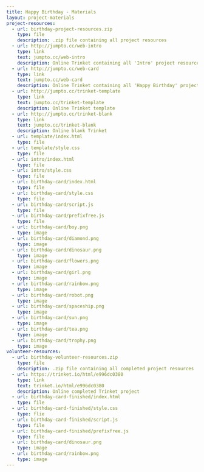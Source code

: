 ```yaml
---
title: Happy Birthday - Materials
layout: project-materials
project-resources:
  - url: birthday-project-resources.zip
    type: file
    description: .zip file containing all project resources
  - url: http://jumpto.cc/web-intro
    type: link
    text: jumpto.cc/web-intro
    description: Online Trinket containing all 'Intro' project resources
  - url: http://jumpto.cc/web-card
    type: link
    text: jumpto.cc/web-card
    description: Online Trinket containing all 'Happy Birthday' project resources
  - url: http://jumpto.cc/trinket-template
    type: link
    text: jumpto.cc/trinket-template
    description: Online Trinket template
  - url: http://jumpto.cc/trinket-blank
    type: link
    text: jumpto.cc/trinket-blank
    description: Online blank Trinket
  - url: template/index.html
    type: file
  - url: template/style.css
    type: file
  - url: intro/index.html
    type: file
  - url: intro/style.css
    type: file
  - url: birthday-card/index.html
    type: file
  - url: birthday-card/style.css
    type: file
  - url: birthday-card/script.js
    type: file
  - url: birthday-card/prefixfree.js
    type: file
  - url: birthday-card/boy.png
    type: image
  - url: birthday-card/diamond.png
    type: image
  - url: birthday-card/dinosaur.png
    type: image
  - url: birthday-card/flowers.png
    type: image
  - url: birthday-card/girl.png
    type: image
  - url: birthday-card/rainbow.png
    type: image
  - url: birthday-card/robot.png
    type: image
  - url: birthday-card/spaceship.png
    type: image
  - url: birthday-card/sun.png
    type: image
  - url: birthday-card/tea.png
    type: image
  - url: birthday-card/trophy.png
    type: image
volunteer-resources:
  - url: birthday-volunteer-resources.zip
    type: file
    description: .zip file containing all completed project resources
  - url: https://trinket.io/html/e996dc0380
    type: link
    text: trinket.io/html/e996dc0380
    description: Online completed Trinket project
  - url: birthday-card-finished/index.html
    type: file
  - url: birthday-card-finished/style.css
    type: flie
  - url: birthday-card-finished/script.js
    type: file
  - url: birthday-card-finished/prefixfree.js
    type: file
  - url: birthday-card/dinosaur.png
    type: image
  - url: birthday-card/rainbow.png
    type: image
---
```

